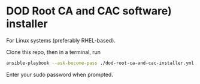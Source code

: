 # DOD Root CA and CAC software) installer

For Linux systems (preferably RHEL-based).

Clone this repo, then in a terminal, run

``` bash
ansible-playbook --ask-become-pass ./dod-root-ca-and-cac-installer.yml
```

Enter your sudo password when prompted.
